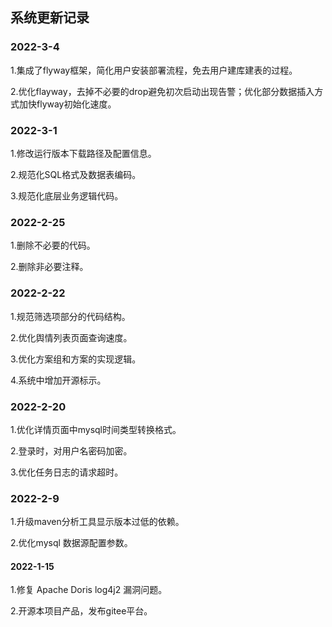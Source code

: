## 系统更新记录

### 2022-3-4 

1.集成了flyway框架，简化用户安装部署流程，免去用户建库建表的过程。

2.优化flayway，去掉不必要的drop避免初次启动出现告警；优化部分数据插入方式加快flyway初始化速度。

### 2022-3-1
 1.修改运行版本下载路径及配置信息。

 2.规范化SQL格式及数据表编码。

 3.规范化底层业务逻辑代码。

### 2022-2-25
1.删除不必要的代码。

2.删除非必要注释。

### 2022-2-22
1.规范筛选项部分的代码结构。

2.优化舆情列表页面查询速度。

3.优化方案组和方案的实现逻辑。

4.系统中增加开源标示。

### 2022-2-20
1.优化详情页面中mysql时间类型转换格式。

2.登录时，对用户名密码加密。

3.优化任务日志的请求超时。

### 2022-2-9
1.升级maven分析工具显示版本过低的依赖。

2.优化mysql 数据源配置参数。


#### 2022-1-15
1.修复 Apache Doris log4j2 漏洞问题。

2.开源本项目产品，发布gitee平台。


